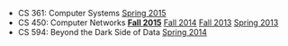 * CS 361: Computer Systems [Spring 2015][361-s15]
* CS 450: Computer Networks **[Fall 2015][450-f15]** [Fall 2014][450-f14] [Fall 2013][450-f13] [Spring 2013][450-s13]
* CS 594: Beyond the Dark Side of Data [Spring 2014][594-s14]

[361-s15]: cs361/s15/
[450-f15]: cs450/f15/
[450-f14]: cs450/f14/
[450-f13]: cs450/f13/
[450-s13]: http://www.cs.uic.edu/bin/view/CS450/WebHome
[594-s14]: cs594/s14/

